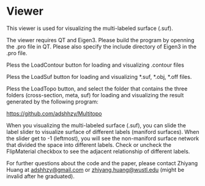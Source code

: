 # Viewer

This viewer is used for visualizing the multi-labeled surface (.suf).

The viewer requires QT and Eigen3. Please build the program by openning the .pro file in QT. Please also specify the include directory of Eigen3 in the .pro file.

Pless the LoadContour button for loading and visualizing .contour files

Pless the LoadSuf button for loading and visualizing *.suf, *.obj, *.off  files.

Pless the LoadTopo button, and select the folder that contains the three folders (cross-section, meta, suf) for loading and visualizing the result generated by the following program:

https://github.com/adshhzy/Multitopo

When you visualizing the multi-labeled surface (.suf), you can slide the label slider to visualize surface of different labels (maniford surfaces). When the slider get to -1 (leftmost), you will see the non-maniford surface network that divided the space into different labels. Check or uncheck the FlipMaterial checkbox to see the adjacent relationship of different labels.


For further questions about the code and the paper, please contact Zhiyang Huang at adshhzy@gmail.com or zhiyang.huang@wustl.edu (might be invalid after he graduated). 
